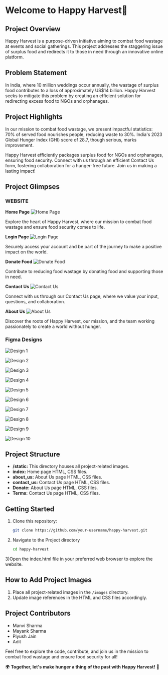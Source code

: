 # Welcome to Happy Harvest🌾

## Project Overview

Happy Harvest is a purpose-driven initiative aiming to combat food wastage at events and social gatherings. This project addresses the staggering issue of surplus food and redirects it to those in need through an innovative online platform.

## Problem Statement

In India, where 10 million weddings occur annually, the wastage of surplus food contributes to a loss of approximately US$14 billion. Happy Harvest seeks to mitigate this problem by creating an efficient solution for redirecting excess food to NGOs and orphanages.

## Project Highlights

In our mission to combat food wastage, we present impactful statistics: 70% of served food nourishes people, reducing waste to 30%. India's 2023 Global Hunger Index (GHI) score of 28.7, though serious, marks improvement.

Happy Harvest efficiently packages surplus food for NGOs and orphanages, ensuring food security. Connect with us through an efficient Contact Us form, fostering collaboration for a hunger-free future. Join us in making a lasting impact!

  ## Project Glimpses

### **WEBSITE**

 **Home Page**
![Home Page](https://github.com/Manvi1718/C0DES0UL-lih-/assets/122265219/27ead780-4df3-4df1-8cba-99b7372def82)

Explore the heart of Happy Harvest, where our mission to combat food wastage and ensure food security comes to life.

 **Login Page**
![Login Page](https://github.com/Manvi1718/C0DES0UL-lih-/assets/122265219/526e0c85-bcc8-44f5-b905-066aa09a4aa4)

Securely access your account and be part of the journey to make a positive impact on the world.

 **Donate Food**
![Donate Food](https://github.com/Manvi1718/C0DES0UL-lih-/assets/122265219/3db77be7-d8bb-41fc-a256-ea4f259b091b)

Contribute to reducing food wastage by donating food and supporting those in need.

 **Contact Us**
![Contact Us](https://github.com/Manvi1718/C0DES0UL-lih-/assets/122265219/e3d6c927-11ab-4bc6-88d1-a028c87c4d8a)

Connect with us through our Contact Us page, where we value your input, questions, and collaboration.

 **About Us**
![About Us](https://github.com/Manvi1718/C0DES0UL-lih-/assets/122265219/d1ca1645-d304-484c-a25c-5e4bb3fd3870)

Discover the roots of Happy Harvest, our mission, and the team working passionately to create a world without hunger.

### **Figma Designs**

![Design 1](https://github.com/Manvi1718/C0DES0UL-lih-/assets/122265219/86468844-6fd1-41b9-96e2-e4982c83ad3c)

![Design 2](https://github.com/Manvi1718/C0DES0UL-lih-/assets/122265219/2ee92e98-1e3f-43c8-a48f-7a3043898f9f)

![Design 3](https://github.com/Manvi1718/C0DES0UL-lih-/assets/122265219/7f14acba-b246-42a0-aea4-e68f19523c79)

![Design 4](https://github.com/Manvi1718/C0DES0UL-lih-/assets/122265219/06e383b8-7a88-4baf-960d-11cec754b021)

![Design 5](https://github.com/Manvi1718/C0DES0UL-lih-/assets/122265219/45016c46-a727-4431-9d23-04a483049bbc)

![Design 6](https://github.com/Manvi1718/C0DES0UL-lih-/assets/122265219/183968f3-0283-423f-aa56-0beaa653cd51)

![Design 7](https://github.com/Manvi1718/C0DES0UL-lih-/assets/122265219/5ccfb32b-9a39-4377-80be-7b1330b18f59)

![Design 8](https://github.com/Manvi1718/C0DES0UL-lih-/assets/122265219/e491311f-7d27-49ac-862b-7868ee39b2cb)

![Design 9](https://github.com/Manvi1718/C0DES0UL-lih-/assets/122265219/ea538521-a5d5-4f1f-9b06-d9c675288e79)

![Design 10](https://github.com/Manvi1718/C0DES0UL-lih-/assets/122265219/5dd8f241-b202-469e-bbb0-52f5ccce9000)



## Project Structure

- **/static:** This directory houses all project-related images.
- **index:** Home page HTML, CSS files.
- **about_us:** About Us page HTML, CSS files.
- **contact_us:** Contact Us page HTML, CSS files.
- **Donate:** About Us page HTML, CSS files.
- **Terms:** Contact Us page HTML, CSS files.

## Getting Started

1. Clone this repository:

   ```bash
   git clone https://github.com/your-username/happy-harvest.git

2) Navigate to the Project directory

    ```bash
    cd happy-harvest
3)Open the index.html file in your preferred web browser to explore the website.

## How to Add Project Images

1. Place all project-related images in the `/images` directory.
2. Update image references in the HTML and CSS files accordingly.

## Project Contributors

- Manvi Sharma
- Mayank Sharma 
- Piyush Jain
- Adit


Feel free to explore the code, contribute, and join us in the mission to combat food wastage and ensure food security for all!

🌍 **Together, let's make hunger a thing of the past with Happy Harvest!** 🌟
